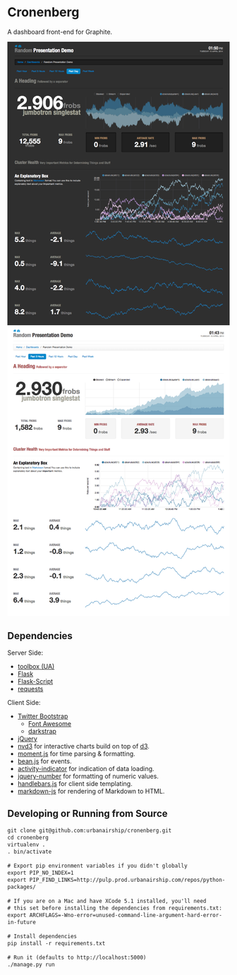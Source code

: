 # Cronenberg

A dashboard front-end for Graphite.

![Screenshot Dark](docs/screenshot-dark.png)
![Screenshot Light](docs/screenshot-light.png)

## Dependencies ##

Server Side:

* [toolbox (UA)](https://github.com/urbanairship/toolbox)
* [Flask](http://flask.pocoo.org/)
* [Flask-Script](http://packages.python.org/Flask-Script/)
* [requests](https://github.com/kennethreitz/requests)

Client Side:

* [Twitter Bootstrap](http://twitter.github.com/bootstrap)
  * [Font Awesome](http://fortawesome.github.com/Font-Awesome/)
  * [darkstrap](https://github.com/danneu/darkstrap)
* [jQuery](http://jquery.com/)
* [nvd3](https://github.com/novus/nvd3) for interactive charts build
  on top of [d3](http://d3js.org).
* [moment.js](http://momentjs.com/) for time parsing & formatting.
* [bean.js](https://github.com/fat/bean) for events.
* [activity-indicator](https://github.com/neteye/jquery-plugins/tree/master/activity-indicator) for indication of data loading.
* [jquery-number](https://github.com/teamdf/jquery-number) for formatting of numeric values.
* [handlebars.js](http://handlebarsjs.com/) for client side templating.
* [markdown-js](https://github.com/evilstreak/markdown-js) for rendering of Markdown to HTML.

## Developing or Running from Source ##

```shell
git clone git@github.com:urbanairship/cronenberg.git
cd cronenberg
virtualenv .
. bin/activate

# Export pip environment variables if you didn't globally
export PIP_NO_INDEX=1
export PIP_FIND_LINKS=http://pulp.prod.urbanairship.com/repos/python-packages/

# If you are on a Mac and have XCode 5.1 installed, you'll need
# this set before installing the dependencies from requirements.txt:
export ARCHFLAGS=-Wno-error=unused-command-line-argument-hard-error-in-future

# Install dependencies
pip install -r requirements.txt

# Run it (defaults to http://localhost:5000)
./manage.py run
```
